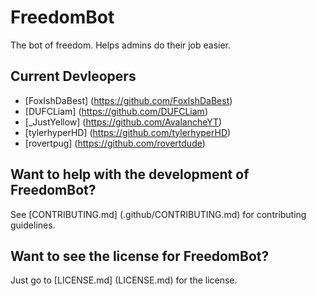 # FreedomBot
The bot of freedom. Helps admins do their job easier.
## Current Devleopers
* [FoxIshDaBest] (https://github.com/FoxIshDaBest)
* [DUFCLiam] (https://github.com/DUFCLiam)
* [_JustYellow] (https://github.com/AvalancheYT)
* [tylerhyperHD] (https://github.com/tylerhyperHD)
* [rovertpug] (https://github.com/rovertdude)

## Want to help with the development of FreedomBot?
See [CONTRIBUTING.md] (.github/CONTRIBUTING.md) for contributing guidelines.

## Want to see the license for FreedomBot? 
Just go to [LICENSE.md] (LICENSE.md) for the license.
